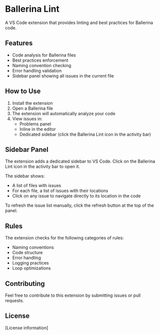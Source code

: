 # Ballerina Lint

A VS Code extension that provides linting and best practices for Ballerina code.

## Features

- Code analysis for Ballerina files
- Best practices enforcement
- Naming convention checking
- Error handling validation
- Sidebar panel showing all issues in the current file

## How to Use

1. Install the extension
2. Open a Ballerina file
3. The extension will automatically analyze your code
4. View issues in:
   - Problems panel
   - Inline in the editor
   - Dedicated sidebar (click the Ballerina Lint icon in the activity bar)

## Sidebar Panel

The extension adds a dedicated sidebar to VS Code. Click on the Ballerina Lint icon in the activity bar to open it.

The sidebar shows:
- A list of files with issues
- For each file, a list of issues with their locations
- Click on any issue to navigate directly to its location in the code

To refresh the issue list manually, click the refresh button at the top of the panel.

## Rules

The extension checks for the following categories of rules:
- Naming conventions
- Code structure
- Error handling
- Logging practices
- Loop optimizations

## Contributing

Feel free to contribute to this extension by submitting issues or pull requests.

## License

[License information]
